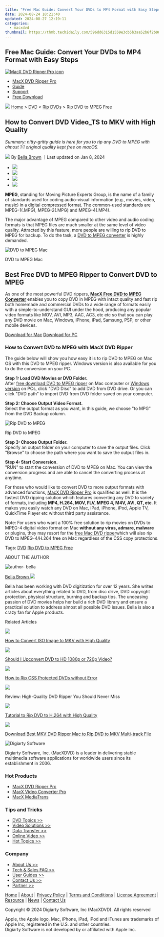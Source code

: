 ```yaml
---
title: "Free Mac Guide: Convert Your DVDs to MP4 Format with Easy Steps"
date: 2024-08-24 10:21:40
updated: 2024-08-27 12:19:11
categories:
  - macxdvd
thumbnail: https://thmb.techidaily.com/596dd6315d1559e3cb5b3aa52b6f2b9825ab34a39bbf16416336b018124bf2bc.jpg
---
```


## Free Mac Guide: Convert Your DVDs to MP4 Format with Easy Steps

[![MacX DVD Ripper Pro icon](https://www.macxdvd.com/mac-dvd-video-converter-how-to/../image-style/new-seo/icon12.png)](https://tools.techidaily.com/macxdvd/products/)

* [MacX DVD Ripper Pro](https://tools.techidaily.com/macxdvd/products/)
* [Guide](https://tools.techidaily.com/macxdvd/products/)
* [Support](https://tools.techidaily.com/macxdvd/products/)
* [Free Download](https://tools.techidaily.com/macxdvd/products/)



![](https://www.macxdvd.com/mac-dvd-video-converter-how-to/../image-style/new-seo/icon7.png) [Home](https://tools.techidaily.com/macxdvd/products/) \> [DVD](https://tools.techidaily.com/macxdvd/products/) \> [Rip DVDs](https://tools.techidaily.com/macxdvd/products/) \> Rip DVD to MPEG Free

## How to Convert DVD Video\_TS to MKV with High Quality 



_Summary: nitty-gritty guide is here for you to rip any DVD to MPEG with almost 1:1 original quality kept free on macOS._

![](https://www.macxdvd.com/mac-dvd-video-converter-how-to/../image-style/new-seo/icon6.png) By [Bella Brown](https://tools.techidaily.com/macxdvd/products/) ｜Last updated on Jan 8, 2024

* [![](https://www.macxdvd.com/mac-dvd-video-converter-how-to/../image-style/new-seo/share-fa.jpg)](https://www.facebook.com/sharer/sharer.php?u=https://www.macxdvd.com/mac-dvd-video-converter-how-to/rip-dvd-to-mpeg-free.htm)
* [![](https://www.macxdvd.com/mac-dvd-video-converter-how-to/../image-style/new-seo/share-tw.jpg)](https://twitter.com/intent/tweet?url=https://www.macxdvd.com/mac-dvd-video-converter-how-to/rip-dvd-to-mpeg-free.htm&text=)
* [![](https://www.macxdvd.com/mac-dvd-video-converter-how-to/../image-style/new-seo/share-go.jpg)](https://pinterest.com/pin/create/button/?url=https://www.macxdvd.com/mac-dvd-video-converter-how-to/rip-dvd-to-mpeg-free.htm&media=&description=)
* [![](https://www.macxdvd.com/mac-dvd-video-converter-how-to/../image-style/new-seo/share-in.jpg)](https://www.linkedin.com/shareArticle?mini=true&url=https://www.macxdvd.com/mac-dvd-video-converter-how-to/rip-dvd-to-mpeg-free.htm&title=&summary=&source=)

**MPEG**, standing for Moving Picture Experts Group, is the name of a family of standards used for coding audio-visual information (e.g., movies, video, music) in a digital compressed format. The common-used standards are MPEG-1(.MPG), MPEG-2(.MPG) and MPEG-4(.MP4).

The major advantage of MPEG compared to other video and audio coding formats is that MPEG files are much smaller at the same level of video quality. Attracted by this feature, more people are willing to rip DVD to MPEG for backup. To do the task, a [DVD to MPEG converter](https://tools.techidaily.com/macxdvd/products/) is highly demanded.

![DVD to MPEG Mac](https://www.macxdvd.com/mac-dvd-video-converter-how-to/article-image/dvd-mpeg.png) 

DVD to MPEG Mac

## Best Free DVD to MPEG Ripper to Convert DVD to MPEG

As one of the most powerful DVD rippers, [**MacX Free DVD to MPEG Converter**](https://tools.techidaily.com/macxdvd/products/) enables you to copy DVD in MPEG with intact quality and fast rip both homemade and commercial DVDs to a wide range of formats easily with a simple-to-understand GUI under the hood, producing any popular video formats like MOV, AVI, MP3, AAC, AC3, etc etc so that you can play any DVD movie on Mac, Windows, iPhone, iPad, Samsung, PSP, or other mobile devices.

[Download for Mac](https://tools.techidaily.com/macxdvd/products/) [Download for PC](https://tools.techidaily.com/macxdvd/products/) 

### How to Convert DVD to MPEG with MacX DVD Ripper

The guide below will show you how easy it is to rip DVD to MPEG on Mac OS with this DVD to MPEG ripper. Windows version is also available for you to do the conversion on your PC.

**Step 1: Load DVD Movies or DVD Folder.**  
 After [free download DVD to MPEG ripper](https://tools.techidaily.com/macxdvd/products/) on Mac computer or [Windows version](https://tools.techidaily.com/macxdvd/products/) on PCs, click "DVD Disc" to add DVD from DVD drive. Or you can click "DVD path" to import DVD from DVD folder saved on your computer.

**Step 2: Choose Output Video Format.**  
 Select the output format as you want, in this guide, we choose "to MPG" from the DVD Backup column.

![Rip DVD to MPEG](https://www.macxdvd.com/mac-dvd-video-converter-how-to/../dvd-to-mpeg-converter-for-mac-free/image/screenshot.jpg) 

Rip DVD to MPEG

**Step 3: Choose Output Folder.**   
 Specify an output folder on your computer to save the output files. Click "Browse" to choose the path where you want to save the output files in.

**Step 4: Start Conversion.**  
"RUN" to start the conversion of DVD to MPEG on Mac. You can view the conversion progress and are able to cancel the converting process at anytime.

For those who would like to convert DVD to more output formats with advanced functions, [MacX DVD Ripper Pro](https://tools.techidaily.com/macxdvd/products/) is qualified as well. It is the fastest DVD ripping solution which features converting any DVD to variety of formats, including **MP4, H.264, MOV, FLV, MPEG 4, M4V, AVI, QT, etc**. It makes you easily watch any DVD on Mac, iPad, iPhone, iPod, Apple TV, QuickTime Player etc without third party assistance.

Note: For users who want a 100% free solution to rip movies on DVDs to MPEG-4 digital video format on Mac **without any virus, admare, malware** or plugins, they may resort for the [free Mac DVD ripper](https://tools.techidaily.com/macxdvd/products/)which will also rip DVD to MPEG-4/H.264 free on Mac regardless of the CSS copy protections. 

Tags: [DVD](https://tools.techidaily.com/macxdvd/products/) [Rip DVD to MPEG Free](https://tools.techidaily.com/macxdvd/products/) 

ABOUT THE AUTHOR

![author- bella](https://www.macxdvd.com/mac-dvd-video-converter-how-to/../image-style/new-seo/bella.png) 

[Bella Brown ![](https://www.macxdvd.com/mac-dvd-video-converter-how-to/../image-style/new-seo/share-in1.jpg)](https://www.linkedin.com/in/bella-brown-920145104/) 

Bella has been working with DVD digitization for over 12 years. She writes articles about everything related to DVD, from disc drive, DVD copyright protection, physical structure, burning and backup tips. The unceasing passion of DVD movies helps her build a rich DVD library and ensure a practical solution to address almost all possible DVD issues. Bella is also a crazy fan for Apple products.



Related Articles

![](https://www.macxdvd.com/mac-dvd-video-converter-how-to/../image-style/new-seo/pic7.jpg)

[How to Convert ISO Image to MKV with High Quality](https://tools.techidaily.com/macxdvd/products/) 

![](https://www.macxdvd.com/mac-dvd-video-converter-how-to/../image-style/new-seo/pic6.jpg)

[Should I Upconvert DVD to HD 1080p or 720p Video?](https://tools.techidaily.com/macxdvd/products/) 

![](https://www.macxdvd.com/mac-dvd-video-converter-how-to/../image-style/new-seo/pic5.jpg)

[How to Rip CSS Protected DVDs without Error](https://tools.techidaily.com/macxdvd/products/) 

![](https://www.macxdvd.com/mac-dvd-video-converter-how-to/../image-style/new-seo/pic4.jpg)

 Review: High-Quality DVD Ripper You Should Never Miss 

![](https://www.macxdvd.com/mac-dvd-video-converter-how-to/../image-style/new-seo/pic3.jpg)

[Tutorial to Rip DVD to H.264 with High Quality](https://tools.techidaily.com/macxdvd/products/) 

![](https://www.macxdvd.com/mac-dvd-video-converter-how-to/../image-style/new-seo/pic2.jpg)

[Download Best MKV DVD Ripper Mac to Rip DVD to MKV Multi-track File](https://tools.techidaily.com/macxdvd/products/) 



![Digiarty Software](https://www.macxdvd.com/mac-dvd-video-converter-how-to/../icon/logo.png) 

Digiarty Software, Inc. (MacXDVD) is a leader in delivering stable multimedia software applications for worldwide users since its establishment in 2006.

### Hot Products

* [MacX DVD Ripper Pro](https://tools.techidaily.com/macxdvd/products/)
* [MacX Video Converter Pro](https://tools.techidaily.com/macxdvd/products/)
* [MacX MediaTrans](https://tools.techidaily.com/macxdvd/products/)

### Tips and Tricks

* [DVD Topics >>](https://tools.techidaily.com/macxdvd/products/)
* [Video Solutions >>](https://tools.techidaily.com/macxdvd/products/)
* [Data Transfer >>](https://tools.techidaily.com/macxdvd/products/)
* [Online Video >>](https://tools.techidaily.com/macxdvd/products/)
* [Hot Topics >>](https://tools.techidaily.com/macxdvd/products/)

### Company

* [About Us >>](https://tools.techidaily.com/macxdvd/products/)
* [Tech & Sales FAQ >>](https://tools.techidaily.com/macxdvd/products/)
* [User Guides >>](https://tools.techidaily.com/macxdvd/products/)
* [Contact Us >>](https://tools.techidaily.com/macxdvd/products/)
* [Partner >>](https://tools.techidaily.com/macxdvd/products/)



[Home](https://tools.techidaily.com/macxdvd/products/) | [About](https://tools.techidaily.com/macxdvd/products/) | [Privacy Policy](https://tools.techidaily.com/macxdvd/products/) | [Terms and Conditions](https://tools.techidaily.com/macxdvd/products/) | [License Agreement](https://tools.techidaily.com/macxdvd/products/) | [Resource](https://tools.techidaily.com/macxdvd/products/) | [News](https://tools.techidaily.com/macxdvd/products/) | [Contact Us](https://tools.techidaily.com/macxdvd/products/)

Copyright © 2024 Digiarty Software, Inc (MacXDVD). All rights reserved

Apple, the Apple logo, Mac, iPhone, iPad, iPod and iTunes are trademarks of Apple Inc, registered in the U.S. and other countries.  
Digiarty Software is not developed by or affiliated with Apple Inc.

<ins class="adsbygoogle"
     style="display:block"
     data-ad-format="autorelaxed"
     data-ad-client="ca-pub-7571918770474297"
     data-ad-slot="1223367746"></ins>



<ins class="adsbygoogle"
     style="display:block"
     data-ad-client="ca-pub-7571918770474297"
     data-ad-slot="8358498916"
     data-ad-format="auto"
     data-full-width-responsive="true"></ins>
